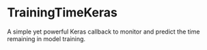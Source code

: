 # TrainingTimeKeras
A simple yet powerful Keras callback to monitor and predict the time remaining in model training.
